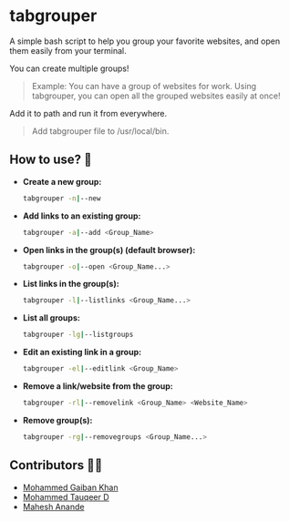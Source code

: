 # tabgrouper

A simple bash script to help you group your favorite websites, and open them easily from your terminal.

You can create multiple groups! 

> Example: You can have a group of websites for work. Using tabgrouper, you can open all the grouped websites easily at once!

Add it to path and run it from everywhere.

> Add tabgrouper file to /usr/local/bin.

## How to use? 🤔

- **Create a new group:**
   ```bash
   tabgrouper -n|--new
   ```
- **Add links to an existing group:**
   ```bash
   tabgrouper -a|--add <Group_Name>
   ```
- **Open links in the group(s) (default browser):**
   ```bash
   tabgrouper -o|--open <Group_Name...>
   ```
- **List links in the group(s):**
   ```bash
   tabgrouper -l|--listlinks <Group_Name...>
   ```
- **List all groups:**
   ```bash
   tabgrouper -lg|--listgroups
   ```
- **Edit an existing link in a group:**
   ```bash
   tabgrouper -el|--editlink <Group_Name>
   ```
- **Remove a link/website from the group:**
   ```bash
   tabgrouper -rl|--removelink <Group_Name> <Website_Name>
   ```
- **Remove group(s):**
   ```bash
   tabgrouper -rg|--removegroups <Group_Name...>
   ```

## Contributors 👨‍💻

- [Mohammed Gaiban Khan](https://github.com/Gaiban-Khan)
- [Mohammed Tauqeer D](https://github.com/Tauqeerrazvi)
- [Mahesh Anande](https://github.com/maheshanande)
